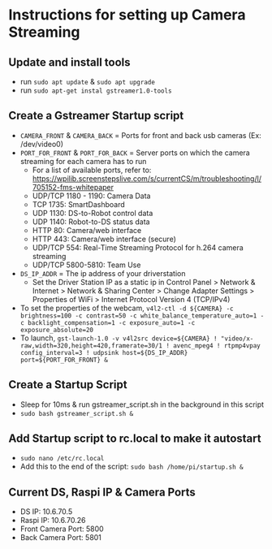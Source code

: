 # Instructions for setting up Camera Streaming

## Update and install tools
* run `sudo apt update` & `sudo apt upgrade`
* run `sudo apt-get instal gstreamer1.0-tools`

## Create a Gstreamer Startup script
* `CAMERA_FRONT` & `CAMERA_BACK` = Ports for front and back usb cameras (Ex: /dev/video0)
* `PORT_FOR_FRONT` & `PORT_FOR_BACK` = Server ports on which the camera streaming for each camera has to run
  * For a list of available ports, refer to: https://wpilib.screenstepslive.com/s/currentCS/m/troubleshooting/l/705152-fms-whitepaper
   * UDP/TCP 1180 - 1190: Camera Data
   * TCP 1735: SmartDashboard
   * UDP 1130: DS-to-Robot control data
   * UDP 1140: Robot-to-DS status data
   * HTTP 80: Camera/web interface
   * HTTP 443: Camera/web interface (secure)
   * UDP/TCP 554: Real-Time Streaming Protocol for h.264 camera streaming
   * UDP/TCP 5800-5810: Team Use
* `DS_IP_ADDR` = The ip address of your driverstation
  * Set the Driver Station IP as a static ip in Control Panel > Network & Internet > Network & Sharing Center > Change Adapter Settings > Properties of WiFi > Internet Protocol Version 4 (TCP/IPv4)
* To set the properties of the webcam, `v4l2-ctl -d ${CAMERA} -c brightness=100 -c contrast=50 -c white_balance_temperature_auto=1 -c backlight_compensation=1 -c exposure_auto=1 -c exposure_absolute=20`
* To launch, `gst-launch-1.0 -v v4l2src device=${CAMERA} ! "video/x-raw,width=320,height=420,framerate=30/1 ! avenc_mpeg4 ! rtpmp4vpay  config_interval=3 ! udpsink host=${DS_IP_ADDR} port=${PORT_FOR_FRONT} &`

## Create a Startup Script
* Sleep for 10ms & run gstreamer_script.sh in the background in this script
* `sudo bash gstreamer_script.sh &`

## Add Startup script to rc.local to make it autostart
* `sudo nano /etc/rc.local`
* Add this to the end of the script: `sudo bash /home/pi/startup.sh &`

## Current DS, Raspi IP & Camera Ports
* DS IP: 10.6.70.5
* Raspi IP: 10.6.70.26
* Front Camera Port: 5800
* Back Camera Port: 5801


